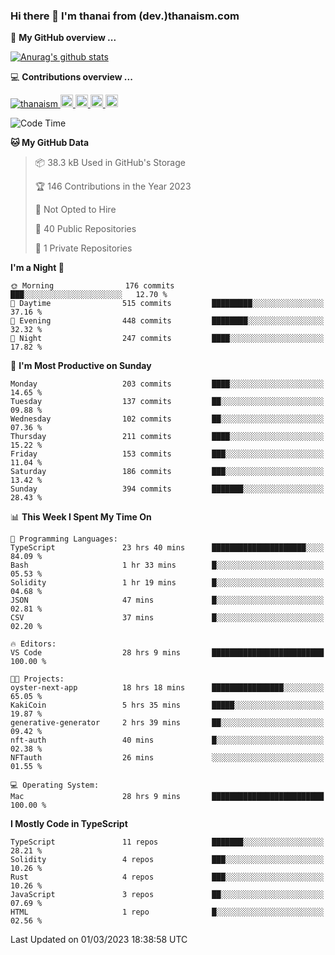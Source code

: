 ### Hi there 👋 I'm thanai from (dev.)thanaism.com

<!-- バッジ関連 -->
<!--
メイン：https://shields.io/category/social
GitHub view：https://github.com/antonkomarev/github-profile-views-counter
Qiita contributions：https://qiita.com/mikkame/items/f2c60d9caf8a8e38ec50
 -->

🍎 **My GitHub overview ...**

<!-- GitHubトロフィー -->
<!--
https://github.com/ryo-ma/github-profile-trophy
 -->

<!-- [![trophy](https://github-profile-trophy.vercel.app/?username=thanaism)](https://github.com/thanaism/thanaism) -->

<!-- GitHubステータス -->
<!--
https://github.com/anuraghazra/github-readme-stats
 -->

[![Anurag's github stats](https://github-readme-stats.vercel.app/api?username=thanaism&count_private=true&show_icons=true)](https://github.com/thanaism/thanaism)

<!-- [![ReadMe Card](https://github-readme-stats.vercel.app/api/pin/?username=thanaism&repo=thanaism)](https://github.com/thanaism/thanaism) -->

<!-- Skill icons -->
<!--
https://rahuldkjain.github.io/gh-profile-readme-generator/
 -->

💻 **Contributions overview ...**

<p align="left">

  <a href="https://github.com/thanaism/thanaism/">
    <img src="https://komarev.com/ghpvc/?username=thanaism" alt="thanaism" />
  </a>
  <a href="http://twitter.com/okinawa__noodle">
    <img height="20" src="https://img.shields.io/twitter/follow/okinawa__noodle?label=Twitter&logo=twitter&style=flat" />
  </a>
  <a href="https://github.com/thanaism">
    <img height="20" src="https://img.shields.io/github/followers/thanaism?label=follow&logo=github&style=flat" />
  </a>
  <!-- <a href="https://www.reddit.com/user/thanaism">
    <img height="20" src="https://img.shields.io/reddit/user-karma/combined/thanaism?label=Reddit&logo=reddit&style=flat" />
  </a>
  <a href="https://stackoverflow.com/users/5720201/thanaism">
    <img height="20" src="https://img.shields.io/stackexchange/stackoverflow/r/5720201?label=StackOverflow&logo=stack-overflow&style=flat" /> -->
  </a>
  <a href="http://qiita.com/thanai">
    <img height="20" src="https://qiita-badge.apiapi.app/s/thanai/posts.svg" />
  </a>
  <//qiita.com/thanai">
    <img height="20" src="https://qiita-badge.apiapi.app/s/thanai/contributions.svg" />
  </a>
</p>

<!--START_SECTION:waka-->
![Code Time](http://img.shields.io/badge/Code%20Time-1%2C307%20hrs%209%20mins-blue)

**🐱 My GitHub Data** 

> 📦 38.3 kB Used in GitHub's Storage 
 > 
> 🏆 146 Contributions in the Year 2023
 > 
> 🚫 Not Opted to Hire
 > 
> 📜 40 Public Repositories 
 > 
> 🔑 1 Private Repositories 
 > 
**I'm a Night 🦉** 

```text
🌞 Morning                176 commits         ███░░░░░░░░░░░░░░░░░░░░░░   12.70 % 
🌆 Daytime                515 commits         █████████░░░░░░░░░░░░░░░░   37.16 % 
🌃 Evening                448 commits         ████████░░░░░░░░░░░░░░░░░   32.32 % 
🌙 Night                  247 commits         ████░░░░░░░░░░░░░░░░░░░░░   17.82 % 
```
📅 **I'm Most Productive on Sunday** 

```text
Monday                   203 commits         ████░░░░░░░░░░░░░░░░░░░░░   14.65 % 
Tuesday                  137 commits         ██░░░░░░░░░░░░░░░░░░░░░░░   09.88 % 
Wednesday                102 commits         ██░░░░░░░░░░░░░░░░░░░░░░░   07.36 % 
Thursday                 211 commits         ████░░░░░░░░░░░░░░░░░░░░░   15.22 % 
Friday                   153 commits         ███░░░░░░░░░░░░░░░░░░░░░░   11.04 % 
Saturday                 186 commits         ███░░░░░░░░░░░░░░░░░░░░░░   13.42 % 
Sunday                   394 commits         ███████░░░░░░░░░░░░░░░░░░   28.43 % 
```


📊 **This Week I Spent My Time On** 

```text
💬 Programming Languages: 
TypeScript               23 hrs 40 mins      █████████████████████░░░░   84.09 % 
Bash                     1 hr 33 mins        █░░░░░░░░░░░░░░░░░░░░░░░░   05.53 % 
Solidity                 1 hr 19 mins        █░░░░░░░░░░░░░░░░░░░░░░░░   04.68 % 
JSON                     47 mins             █░░░░░░░░░░░░░░░░░░░░░░░░   02.81 % 
CSV                      37 mins             █░░░░░░░░░░░░░░░░░░░░░░░░   02.20 % 

🔥 Editors: 
VS Code                  28 hrs 9 mins       █████████████████████████   100.00 % 

🐱‍💻 Projects: 
oyster-next-app          18 hrs 18 mins      ████████████████░░░░░░░░░   65.05 % 
KakiCoin                 5 hrs 35 mins       █████░░░░░░░░░░░░░░░░░░░░   19.87 % 
generative-generator     2 hrs 39 mins       ██░░░░░░░░░░░░░░░░░░░░░░░   09.42 % 
nft-auth                 40 mins             █░░░░░░░░░░░░░░░░░░░░░░░░   02.38 % 
NFTauth                  26 mins             ░░░░░░░░░░░░░░░░░░░░░░░░░   01.55 % 

💻 Operating System: 
Mac                      28 hrs 9 mins       █████████████████████████   100.00 % 
```

**I Mostly Code in TypeScript** 

```text
TypeScript               11 repos            ███████░░░░░░░░░░░░░░░░░░   28.21 % 
Solidity                 4 repos             ███░░░░░░░░░░░░░░░░░░░░░░   10.26 % 
Rust                     4 repos             ███░░░░░░░░░░░░░░░░░░░░░░   10.26 % 
JavaScript               3 repos             ██░░░░░░░░░░░░░░░░░░░░░░░   07.69 % 
HTML                     1 repo              █░░░░░░░░░░░░░░░░░░░░░░░░   02.56 % 
```




 Last Updated on 01/03/2023 18:38:58 UTC
<!--END_SECTION:waka-->
